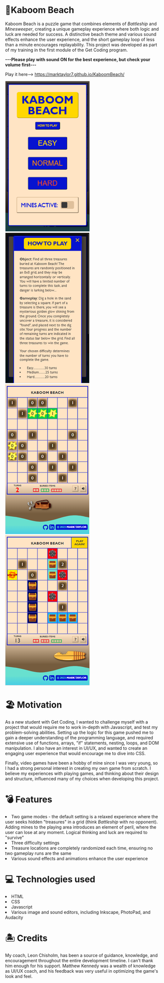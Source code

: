 # 🌴Kaboom Beach
Kaboom Beach is a puzzle game that combines elements of <i>Battleship</i> and <i>Minesweeper</i>, creating a unique gameplay experience where both logic and luck are needed for success. A distinctive beach theme and various sound effects enhance the user experience, and the short gameplay loop of less than a minute encourages replayability. This project was developed as part of my training in the first module of the Get Coding program. 

<b>---Please play with sound ON for the best experience, but check your volume first---</b>

Play it here--> https://marktaylor7.github.io/KaboomBeach/

![Screenshot of Kaboom Beach gameplay](images/screenshots/mobileWelcomeScreenshot.png)
![Screenshot of Kaboom Beach gameplay](images/screenshots/mobileHowToPlayScreenshot.png)
![Screenshot of Kaboom Beach gameplay](images/screenshots/mobileScreenshot.png)
![Screenshot of Kaboom Beach gameplay](images/screenshots/mobileScreenshot2.png)


# 🏖️ Motivation
As a new student with Get Coding, I wanted to challenge myself with a project that would require me to work in-depth with Javascript, and test my problem-solving abilities. Setting up the logic for this game pushed me to gain a deeper understanding of the programming language, and required extensive use of functions, arrays, "if" statements, nesting, loops, and DOM manipulation. I also have an interest in UI/UX, and wanted to create an engaging user experience that would encourage me to dive into CSS.

Finally, video games have been a hobby of mine since I was very young, so I had a strong personal interest in creating my own game from scratch. I believe my experiences with playing games, and thinking about their design and structure, influenced many of my choices when developing this project.

# 💣 Features
<li>Two game modes - the default setting is a relaxed experience where the user seeks hidden "treasures" in a grid (think <i>Battleship</i> with no opponent). Adding mines to the playing area introduces an element of peril, where the user can lose at any moment. Logical thinking and luck are required to "survive" </li>
<li>Three difficulty settings</li>
<li>Treasure locations are completely randomized each time, ensuring no two gameplay runs are the same</li>
<li>Various sound effects and animations enhance the user experience</li>

# 💻 Technologies used
<li>HTML</li>
<li>CSS</li>
<li>Javascript</li>
<li>Various image and sound editors, including Inkscape, PhotoPad, and Audacity</li>

# 🏝️ Credits
My coach, Leon Chisholm, has been a source of guidance, knowledge, and encouragement throughout the entire development timeline. I can't thank him enough for his support. Matthew Kennedy was a wealth of knowledge as UI/UX coach, and his feedback was very useful in optimizing the game's look and feel. 

